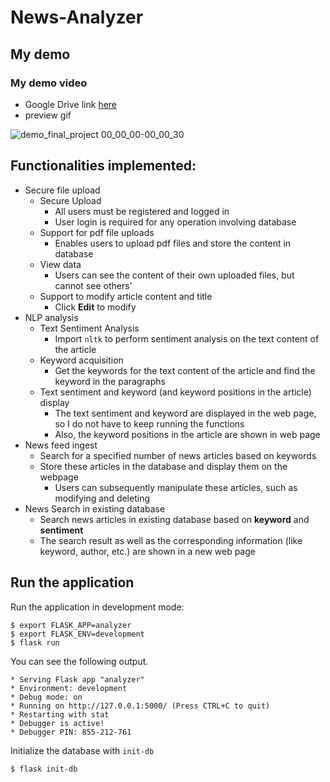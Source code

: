 # News-Analyzer
## My demo 
### My demo video
- Google Drive link [here](https://drive.google.com/file/d/1K2zYU1hM_pTNfTzlXijzDoNnr9M7l_-6/view?usp=sharingg)
- preview gif

![demo_final_project 00_00_00-00_00_30](https://user-images.githubusercontent.com/77998865/117134750-8cb2c780-add8-11eb-879d-96bad540002b.gif)

## Functionalities implemented:
- Secure file upload
    - Secure Upload
        - All users must be registered and logged in
        - User login is required for any operation involving database
    - Support for pdf file uploads
        - Enables users to upload pdf files and store the content in database
    - View data
        - Users can see the content of their own uploaded files, but cannot see others'
    - Support to modify article content and title
        - Click **Edit** to modify
- NLP analysis
    - Text Sentiment Analysis
        - Import `nltk` to perform sentiment analysis on the text content of the article
    - Keyword acquisition
        - Get the keywords for the text content of the article and find the keyword in the paragraphs
    - Text sentiment and keyword (and keyword positions in the article) display
        - The text sentiment and keyword are displayed in the web page, so I do not have to keep running the functions
        - Also, the keyword positions in the article are shown in web page
- News feed ingest
    - Search for a specified number of news articles based on keywords
    - Store these articles in the database and display them on the webpage
        - Users can subsequently manipulate these articles, such as modifying and deleting
- News Search in existing database
    - Search news articles in existing database based on **keyword** and **sentiment**
    - The search result as well as the corresponding information (like keyword, author, etc.) are shown in a new web page
## Run the application
Run the application in development mode:

    $ export FLASK_APP=analyzer
    $ export FLASK_ENV=development
    $ flask run
You can see the following output.

    * Serving Flask app "analyzer"
    * Environment: development
    * Debug mode: on
    * Running on http://127.0.0.1:5000/ (Press CTRL+C to quit)
    * Restarting with stat
    * Debugger is active!
    * Debugger PIN: 855-212-761
Initialize the database with `init-db`

    $ flask init-db
